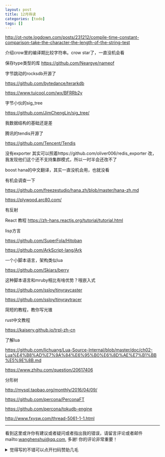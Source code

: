 ```yaml
---
layout: post
title: 12月待读
categories: [todo]
tags: []
---
```




http://ot-note.logdown.com/posts/231212/compile-time-constant-comparison-take-the-character-the-length-of-the-string-test

介绍crow里的编译期比较字符串。crow star了，一直没机会看

保存type类型的库 https://github.com/Neargye/nameof



字节跳动的rocksdb开源了

https://github.com/bytedance/terarkdb

https://www.tuicool.com/wx/BFRRb2y

字节小伙的sig_tree

https://github.com/JimChengLin/sig_tree/

我数据结构的基础还是差

腾讯的tendis开源了 

https://github.com/Tencent/Tendis

没有exporter 其实可以照着https://github.com/oliver006/redis_exporter 改，我发现他们这个还不支持集群模式，所以一时半会还改不了



boost hana的中文翻译，其实一直没机会用，也就没看

有机会调查一下

https://github.com/freezestudio/hana.zh/blob/master/hana-zh.md





https://plywood.arc80.com/

有反射



React 教程 https://zh-hans.reactjs.org/tutorial/tutorial.html



lisp方言

https://github.com/SuperFola/Hitoban

https://github.com/ArkScript-lang/Ark



一个小脚本语言，架构类似lua 

https://github.com/Skiars/berry

这种脚本语言和mruby相比有啥优势？哦嵌入式



https://github.com/ssloy/tinyraycaster

https://github.com/ssloy/tinyraytracer 

简短的教程，教你写光锥

rust中文教程

https://kaisery.github.io/trpl-zh-cn



了解lua

https://github.com/lichuang/Lua-Source-Internal/blob/master/doc/ch02-Lua%E4%B8%AD%E7%9A%84%E6%95%B0%E6%8D%AE%E7%B1%BB%E5%9E%8B.md



https://www.zhihu.com/question/20617406





分形树

http://mysql.taobao.org/monthly/2016/04/09/

https://github.com/percona/PerconaFT

https://github.com/percona/tokudb-engine

http://www.fxysw.com/thread-5061-1-1.html


---

看到这里或许你有建议或者疑问或者指出我的错误，请留言评论或者邮件mailto:wanghenshui@qq.com, 多谢!  你的评论非常重要！
<details>
<summary>觉得写的不错可以点开扫码赞助几毛</summary>
<img src="https://wanghenshui.github.io/assets/wepay.png" alt="微信转账">
</details>

